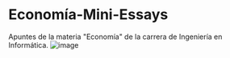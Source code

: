 # Economía-Mini-Essays
Apuntes de la materia "Economía" de la carrera de Ingeniería en Informática.
![image](https://github.com/user-attachments/assets/eda95554-b45e-432e-8bdd-8cd8aa85190a)
